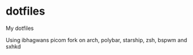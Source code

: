 # dotfiles
My dotfiles

Using ibhagwans picom fork on arch, polybar, starship, zsh, bspwm and sxhkd

